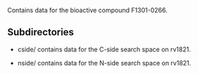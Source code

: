 Contains data for the bioactive compound F1301-0266.

## Subdirectories

- cside/ contains data for the C-side search space on rv1821.

- nside/ contains data for the N-side search space on rv1821.

